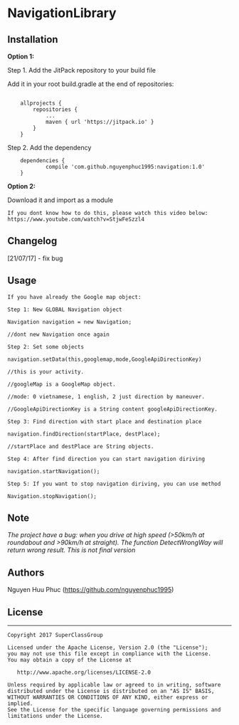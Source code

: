 # NavigationLibrary


## Installation

**Option 1:**

Step 1. Add the JitPack repository to your build file

Add it in your root build.gradle at the end of repositories:

```

	allprojects {
		repositories {
			...
			maven { url 'https://jitpack.io' }
		}
	}
```
Step 2. Add the dependency
```
	dependencies {
	        compile 'com.github.nguyenphuc1995:navigation:1.0'
	}

```

**Option 2:**

Download it and import as a module
```
If you dont know how to do this, please watch this video below:
https://www.youtube.com/watch?v=StjwFeSzzl4
```

## Changelog

[21/07/17]
    - fix bug 

## Usage

```
If you have already the Google map object:

Step 1: New GLOBAL Navigation object

Navigation navigation = new Navigation;

//dont new Navigation once again

Step 2: Set some objects

navigation.setData(this,googlemap,mode,GoogleApiDirectionKey)

//this is your activity.

//googleMap is a GoogleMap object.

//mode: 0 vietnamese, 1 english, 2 just direction by maneuver.

//GoogleApiDirectionKey is a String content googleApiDirectionKey.

Step 3: Find direction with start place and destination place

navigation.findDirection(startPlace, destPlace);

//startPlace and destPlace are String objects.

Step 4: After find direction you can start navigation diriving

navigation.startNavigation();
 
Step 5: If you want to stop navigation diriving, you can use method

Navigation.stopNavigation();

```
## Note
*The project have a bug: when you drive at high speed (>50km/h at roundabout and >90km/h at straight). The function DetectWrongWay will return wrong result.* 
*This is not final version*
## Authors

Nguyen Huu Phuc (https://github.com/nguyenphuc1995)

## License
--------

    Copyright 2017 SuperClassGroup

    Licensed under the Apache License, Version 2.0 (the "License");
    you may not use this file except in compliance with the License.
    You may obtain a copy of the License at

       http://www.apache.org/licenses/LICENSE-2.0

    Unless required by applicable law or agreed to in writing, software
    distributed under the License is distributed on an "AS IS" BASIS,
    WITHOUT WARRANTIES OR CONDITIONS OF ANY KIND, either express or implied.
    See the License for the specific language governing permissions and
    limitations under the License.
